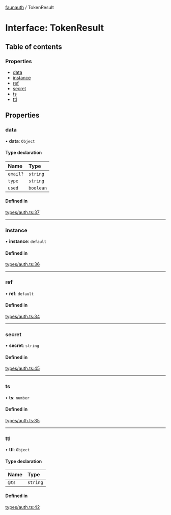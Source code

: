 [faunauth](../index.md) / TokenResult

# Interface: TokenResult

## Table of contents

### Properties

- [data](TokenResult.md#data)
- [instance](TokenResult.md#instance)
- [ref](TokenResult.md#ref)
- [secret](TokenResult.md#secret)
- [ts](TokenResult.md#ts)
- [ttl](TokenResult.md#ttl)

## Properties

### data

• **data**: `Object`

#### Type declaration

| Name | Type |
| :------ | :------ |
| `email?` | `string` |
| `type` | `string` |
| `used` | `boolean` |

#### Defined in

[types/auth.ts:37](https://github.com/alexnitta/faunauth/blob/210b57d/src/types/auth.ts#L37)

___

### instance

• **instance**: `default`

#### Defined in

[types/auth.ts:36](https://github.com/alexnitta/faunauth/blob/210b57d/src/types/auth.ts#L36)

___

### ref

• **ref**: `default`

#### Defined in

[types/auth.ts:34](https://github.com/alexnitta/faunauth/blob/210b57d/src/types/auth.ts#L34)

___

### secret

• **secret**: `string`

#### Defined in

[types/auth.ts:45](https://github.com/alexnitta/faunauth/blob/210b57d/src/types/auth.ts#L45)

___

### ts

• **ts**: `number`

#### Defined in

[types/auth.ts:35](https://github.com/alexnitta/faunauth/blob/210b57d/src/types/auth.ts#L35)

___

### ttl

• **ttl**: `Object`

#### Type declaration

| Name | Type |
| :------ | :------ |
| `@ts` | `string` |

#### Defined in

[types/auth.ts:42](https://github.com/alexnitta/faunauth/blob/210b57d/src/types/auth.ts#L42)
